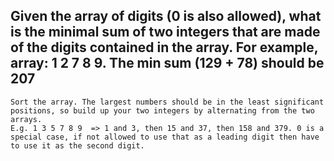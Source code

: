 ## Given the array of digits (0 is also allowed), what is the minimal sum of two integers that are made of the digits contained in the array. For example, array: 1 2 7 8 9. The min sum (129 + 78) should be 207

```
Sort the array. The largest numbers should be in the least significant positions, so build up your two integers by alternating from the two arrays. 
E.g. 1 3 5 7 8 9  => 1 and 3, then 15 and 37, then 158 and 379. 0 is a special case, if not allowed to use that as a leading digit then have to use it as the second digit.
```

